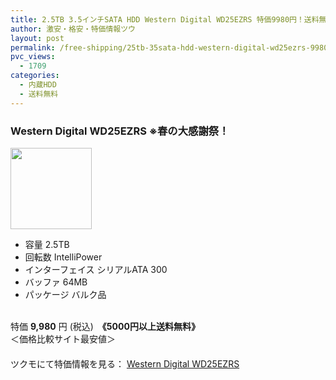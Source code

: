 ```yaml
---
title: 2.5TB 3.5インチSATA HDD Western Digital WD25EZRS 特価9980円！送料無料！
author: 激安・格安・特価情報ツウ
layout: post
permalink: /free-shipping/25tb-35sata-hdd-western-digital-wd25ezrs-9980.html
pvc_views:
  - 1709
categories:
  - 内蔵HDD
  - 送料無料
---
```

### Western Digital WD25EZRS ※春の大感謝祭！

<div class="img-bg2 img_L">
  <a Href="http://ck.jp.ap.valuecommerce.com/servlet/referral?sid=2239791&#038;pid=873420102&#038;%23038;vc_url=http://shop.tsukumo.co.jp/goods/4515479539785/" target="_blank"><img border="0" src="http://i1.wp.com/shop.tsukumo.co.jp/image/item/4515479539785_1.jpg?w=130"width="130" title="" alt="" data-recalc-dims="1" /><img src="http://ad.jp.ap.valuecommerce.com/servlet/gifbanner?sid=2239791&#038;pid=873420102" height="1" width="1" border="0" title="" alt="" /></a>
</div>

<!--more-->

  * 容量 2.5TB
  * 回転数 IntelliPower
  * インターフェイス シリアルATA 300
  * バッファ 64MB
  * パッケージ バルク品

<br clear="all" />特価 <span class="tokka-price"><strong>9,980</strong></span> 円 (税込)　**《5000円以上送料無料》**  
＜価格比較サイト最安値＞  
　  
ツクモにて特価情報を見る： <a Href="http://ck.jp.ap.valuecommerce.com/servlet/referral?sid=2239791&#038;pid=873420102&#038;%23038;vc_url=http://shop.tsukumo.co.jp/goods/4515479539785/" target="_blank"><span class="fs150p">Western Digital WD25EZRS</span></a>